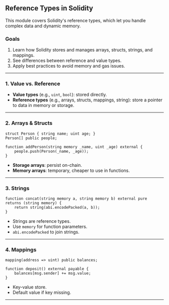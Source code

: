 ## Reference Types in Solidity 

This module covers Solidity's reference types, which let you handle complex data and dynamic memory.

### Goals
1. Learn how Solidity stores and manages arrays, structs, strings, and mappings.
2. See differences between reference and value types.
3. Apply best practices to avoid memory and gas issues.

---

### 1. Value vs. Reference
- **Value types** (e.g., `uint`, `bool`): stored directly.
- **Reference types** (e.g., arrays, structs, mappings, string): store a pointer to data in memory or storage.

---

### 2. Arrays & Structs
```solidity
struct Person { string name; uint age; }
Person[] public people;

function addPerson(string memory _name, uint _age) external {
    people.push(Person(_name, _age));
}
```
- **Storage arrays**: persist on-chain.
- **Memory arrays**: temporary, cheaper to use in functions.

---

### 3. Strings
```solidity
function concat(string memory a, string memory b) external pure returns (string memory) {
    return string(abi.encodePacked(a, b));
}
```
- Strings are reference types.
- Use `memory` for function parameters.
- `abi.encodePacked` to join strings.

---

### 4. Mappings
```solidity
mapping(address => uint) public balances;

function deposit() external payable {
    balances[msg.sender] += msg.value;
}
```
- Key-value store.
- Default value if key missing.

---


